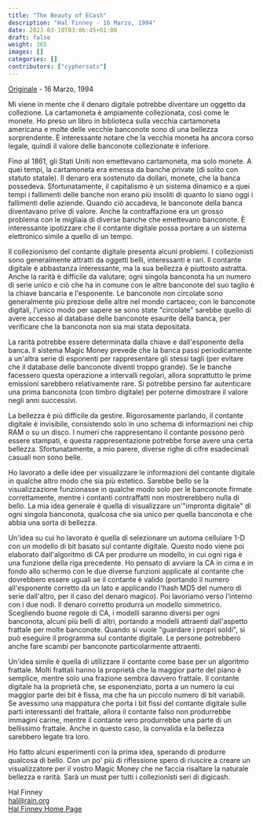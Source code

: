 ```yaml
---
title: "The Beauty of ECash"
description: "Hal Finney - 16 Marzo, 1994"
date: 2023-03-10T03:06:45+01:00
draft: false
weight: 365
images: []
categories: []
contributors: ["cyphersats"]
---
```


[Originale](https://web.archive.org/web/20041206185841/http://finney.org/~hal/beauty_ecash.html) - 16 Marzo, 1994

Mi viene in mente che il denaro digitale potrebbe diventare un oggetto da collezione. La cartamoneta è ampiamente collezionata, così come le monete. Ho preso un libro in biblioteca sulla vecchia cartamoneta americana e molte delle vecchie banconote sono di una bellezza sorprendente. È interessante notare che la vecchia moneta ha ancora corso legale, quindi il valore delle banconote collezionate è inferiore.

Fino al 1861, gli Stati Uniti non emettevano cartamoneta, ma solo monete. A quei tempi, la cartamoneta era emessa da banche private (di solito con statuto statale). Il denaro era sostenuto da dollari, monete, che la banca possedeva. Sfortunatamente, il capitalismo è un sistema dinamico e a quei tempi i fallimenti delle banche non erano più insoliti di quanto lo siano oggi i fallimenti delle aziende. Quando ciò accadeva, le banconote della banca diventavano prive di valore. Anche la contraffazione era un grosso problema con le migliaia di diverse banche che emettevano banconote. È interessante ipotizzare che il contante digitale possa portare a un sistema elettronico simile a quello di un tempo.

Il collezionismo del contante digitale presenta alcuni problemi. I collezionisti sono generalmente attratti da oggetti belli, interessanti e rari. Il contante digitale è abbastanza interessante, ma la sua bellezza è piuttosto astratta. Anche la rarità è difficile da valutare; ogni singola banconota ha un numero di serie unico e ciò che ha in comune con le altre banconote del suo taglio è la chiave bancaria e l'esponente. Le banconote non circolate sono generalmente più preziose delle altre nel mondo cartaceo; con le banconote digitali, l'unico modo per sapere se sono state "circolate" sarebbe quello di avere accesso al database delle banconote esaurite della banca, per verificare che la banconota non sia mai stata depositata.

La rarità potrebbe essere determinata dalla chiave e dall'esponente della banca. Il sistema Magic Money prevede che la banca passi periodicamente a un'altra serie di esponenti per rappresentare gli stessi tagli (per evitare che il database delle banconote diventi troppo grande). Se le banche facessero questa operazione a intervalli regolari, allora soprattutto le prime emissioni sarebbero relativamente rare. Si potrebbe persino far autenticare una prima banconota (con timbro digitale) per poterne dimostrare il valore negli anni successivi.

La bellezza è più difficile da gestire. Rigorosamente parlando, il contante digitale è invisibile, consistendo solo in uno schema di informazioni nei chip RAM o su un disco. I numeri che rappresentano il contante possono però essere stampati, e questa rappresentazione potrebbe forse avere una certa bellezza. Sfortunatamente, a mio parere, diverse righe di cifre esadecimali casuali non sono belle.

Ho lavorato a delle idee per visualizzare le informazioni del contante digitale in qualche altro modo che sia più estetico. Sarebbe bello se la visualizzazione funzionasse in qualche modo solo per le banconote firmate correttamente, mentre i contanti contraffatti non mostrerebbero nulla di bello. La mia idea generale è quella di visualizzare un'"impronta digitale" di ogni singola banconota, qualcosa che sia unico per quella banconota e che abbia una sorta di bellezza.

Un'idea su cui ho lavorato è quella di selezionare un automa cellulare 1-D con un modello di bit basato sul contante digitale. Questo nodo viene poi elaborato dall'algoritmo di CA per produrre un modello, in cui ogni riga è una funzione della riga precedente. Ho pensato di avviare la CA in cima e in fondo allo schermo con le due diverse funzioni applicate al contante che dovrebbero essere uguali se il contante è valido (portando il numero all'esponente corretto da un lato e applicando l'hash MD5 del numero di serie dall'altro, per il caso del denaro magico). Poi lavoriamo verso l'interno con i due nodi. Il denaro corretto produrrà un modello simmetrico. Scegliendo buone regole di CA, i modelli saranno diversi per ogni banconota, alcuni più belli di altri, portando a modelli attraenti dall'aspetto frattale per molte banconote. Quando si vuole "guardare i propri soldi", si può eseguire il programma sul contante digitale. Le persone potrebbero anche fare scambi per banconote particolarmente attraenti.

Un'idea simile è quella di utilizzare il contante come base per un algoritmo frattale. Molti frattali hanno la proprietà che la maggior parte del piano è semplice, mentre solo una frazione sembra davvero frattale. Il contante digitale ha la proprietà che, se esponenziato, porta a un numero la cui maggior parte dei bit è fissa, ma che ha un piccolo numero di bit variabili. Se avessimo una mappatura che porta i bit fissi del contante digitale sulle parti interessanti del frattale, allora il contante falso non produrrebbe immagini carine, mentre il contante vero produrrebbe una parte di un bellissimo frattale. Anche in questo caso, la convalida e la bellezza sarebbero legate tra loro.

Ho fatto alcuni esperimenti con la prima idea, sperando di produrre qualcosa di bello. Con un po' più di riflessione spero di riuscire a creare un visualizzatore per il vostro Magic Money che ne faccia risaltare la naturale bellezza e rarità. Sarà un must per tutti i collezionisti seri di digicash.

Hal Finney<br>
hal@rain.org<br>
[Hal Finney Home Page](hal-finney-home-page.md)
